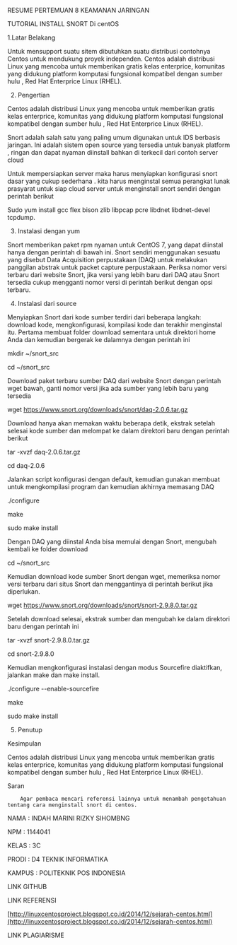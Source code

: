 RESUME PERTEMUAN 8 KEAMANAN JARINGAN

TUTORIAL INSTALL SNORT Di centOS

1.Latar Belakang

Untuk mensupport suatu sitem dibutuhkan suatu distribusi contohnya Centos untuk mendukung proyek independen. Centos adalah distribusi Linux yang mencoba untuk memberikan gratis kelas enterprice, komunitas yang didukung platform komputasi fungsional kompatibel dengan sumber hulu , Red Hat Enterprice Linux (RHEL).

2. Pengertian

Centos adalah distribusi Linux yang mencoba untuk memberikan gratis kelas enterprice, komunitas yang didukung platform komputasi fungsional kompatibel dengan sumber hulu , Red Hat Enterprice Linux (RHEL).

Snort adalah salah satu yang paling umum digunakan untuk IDS berbasis jaringan. Ini adalah sistem open source yang tersedia untuk banyak platform , ringan dan dapat nyaman diinstall bahkan di terkecil dari contoh server cloud

Untuk mempersiapkan server maka harus menyiapkan konfigurasi snort dasar yang cukup sederhana  . kita harus menginstal semua perangkat lunak prasyarat untuk siap cloud  server  untuk menginstall snort sendiri dengan perintah berikut

Sudo yum install gcc flex bison zlib libpcap pcre libdnet libdnet-devel tcpdump.

3. Instalasi dengan yum

Snort memberikan paket rpm nyaman untuk CentOS 7, yang dapat diinstal hanya dengan perintah di bawah ini. Snort sendiri menggunakan sesuatu yang disebut Data Acquisition perpustakaan (DAQ) untuk melakukan panggilan abstrak untuk packet capture perpustakaan. Periksa nomor versi terbaru dari website Snort, jika versi yang lebih baru dari DAQ atau Snort tersedia cukup mengganti nomor versi di perintah berikut dengan opsi terbaru.

4. Instalasi dari source

Menyiapkan Snort dari kode sumber terdiri dari beberapa langkah: download kode, mengkonfigurasi, kompilasi kode dan terakhir menginstal itu. Pertama membuat folder download sementara untuk direktori home Anda dan kemudian bergerak ke dalamnya dengan perintah ini

mkdir ~/snort\_src

cd ~/snort\_src

Download paket terbaru sumber DAQ dari website Snort dengan perintah wget bawah, ganti nomor versi jika ada sumber yang lebih baru yang tersedia

wget https://www.snort.org/downloads/snort/daq-2.0.6.tar.gz

Download hanya akan memakan waktu beberapa detik, ekstrak setelah selesai kode sumber dan melompat ke dalam direktori baru dengan perintah berikut

tar -xvzf daq-2.0.6.tar.gz

cd daq-2.0.6

Jalankan script konfigurasi dengan default, kemudian gunakan membuat untuk mengkompilasi program dan kemudian akhirnya memasang DAQ

./configure

make

sudo make install

Dengan DAQ yang diinstal Anda bisa memulai dengan Snort, mengubah kembali ke folder download

cd ~/snort\_src

Kemudian download kode sumber Snort dengan wget, memeriksa nomor versi terbaru dari situs Snort dan menggantinya di perintah berikut jika diperlukan.

wget https://www.snort.org/downloads/snort/snort-2.9.8.0.tar.gz

Setelah download selesai, ekstrak sumber dan mengubah ke dalam direktori baru dengan perintah ini

tar -xvzf snort-2.9.8.0.tar.gz

cd snort-2.9.8.0

Kemudian mengkonfigurasi instalasi dengan modus Sourcefire diaktifkan, jalankan make dan make install.

./configure --enable-sourcefire

make

sudo make install

5. Penutup

Kesimpulan

 Centos adalah distribusi Linux yang mencoba untuk memberikan gratis kelas enterprice, komunitas yang didukung platform komputasi fungsional kompatibel dengan sumber hulu , Red Hat Enterprice Linux (RHEL).

Saran

        Agar pembaca mencari referensi lainnya untuk menambah pengetahuan tentang cara menginstall snort di centos.

NAMA        : INDAH MARINI RIZKY SIHOMBNG

NPM                : 1144041

KELAS        : 3C

PRODI        : D4 TEKNIK INFORMATIKA

KAMPUS        : POLITEKNIK POS INDONESIA

LINK GITHUB

LINK REFERENSI

[http://linuxcentosproject.blogspot.co.id/2014/12/sejarah-centos.html](http://linuxcentosproject.blogspot.co.id/2014/12/sejarah-centos.html)

LINK PLAGIARISME